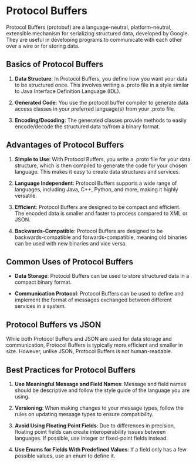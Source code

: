 # Protocol Buffers

Protocol Buffers (protobuf) are a language-neutral, platform-neutral, extensible mechanism for serializing structured data, developed by Google. They are useful in developing programs to communicate with each other over a wire or for storing data.

## Basics of Protocol Buffers

1. **Data Structure**: In Protocol Buffers, you define how you want your data to be structured once. This involves writing a .proto file in a style similar to Java Interface Definition Language (IDL).

2. **Generated Code**: You use the protocol buffer compiler to generate data access classes in your preferred language(s) from your .proto file.

3. **Encoding/Decoding**: The generated classes provide methods to easily encode/decode the structured data to/from a binary format.

## Advantages of Protocol Buffers

1. **Simple to Use**: With Protocol Buffers, you write a .proto file for your data structure, which is then compiled to generate the code for your chosen language. This makes it easy to create data structures and services.

2. **Language Independent**: Protocol Buffers supports a wide range of languages, including Java, C++, Python, and more, making it highly versatile.

3. **Efficient**: Protocol Buffers are designed to be compact and efficient. The encoded data is smaller and faster to process compared to XML or JSON.

4. **Backwards-Compatible**: Protocol Buffers are designed to be backwards-compatible and forwards-compatible, meaning old binaries can be used with new binaries and vice versa.

## Common Uses of Protocol Buffers

- **Data Storage**: Protocol Buffers can be used to store structured data in a compact binary format.

- **Communication Protocol**: Protocol Buffers can be used to define and implement the format of messages exchanged between different services in a system.

## Protocol Buffers vs JSON

While both Protocol Buffers and JSON are used for data storage and communication, Protocol Buffers is typically more efficient and smaller in size. However, unlike JSON, Protocol Buffers is not human-readable.

## Best Practices for Protocol Buffers

1. **Use Meaningful Message and Field Names**: Message and field names should be descriptive and follow the style guide of the language you are using.

2. **Versioning**: When making changes to your message types, follow the rules on updating message types to ensure compatibility.

3. **Avoid Using Floating Point Fields**: Due to differences in precision, floating point fields can create interoperability issues between languages. If possible, use integer or fixed-point fields instead.

4. **Use Enums for Fields With Predefined Values**: If a field only has a few possible values, use an enum to define it.
